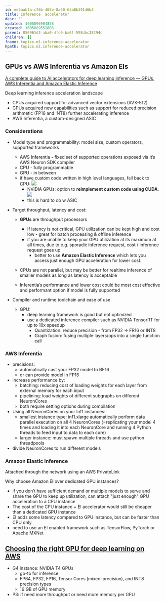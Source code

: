 ```yaml
---
id: ee5aabfa-c76b-465e-8a60-63a8b391d6b4
title: Inference  accelerator
desc: ''
updated: 1605896904858
created: 1605889552803
parent: 056961d3-aba0-4fc6-ba6f-598dbc38294c
children: []
fname: topics.ml.inference-accelerator
hpath: topics.ml.inference-accelerator
---
```

## GPUs vs AWS Inferentia vs Amazon EIs

[A complete guide to AI accelerators for deep learning inference — GPUs, AWS Inferentia and Amazon Elastic Inference](https://towardsdatascience.com/a-complete-guide-to-ai-accelerators-for-deep-learning-inference-gpus-aws-inferentia-and-amazon-7a5d6804ef1c)

Deep learning inference acceleration landscape

- CPUs acquired support for advanced vector extensions (AVX-512)
- GPUs acquired new capabilities such as support for reduced precision arithmetic (FP16 and INT8) further accelerating inference
- AWS Inferentia, a custom-designed ASIC 

### Considerations

- Model type and programmability: model size, custom operators, supported frameworks
  - AWS Inferentia - fixed set of supported operations exposed via it’s AWS Neuron SDK compiler 
  - CPU - fully programmable
  - GPU - in between 
  - if have custom code written in high level languages, fall back to CPU:
      ![](/dendron-notes/assets/images/2020-11-20-11-31-03.png)
    - NVIDIA GPUs: option to **reimplement custom code using CUDA**. 
        ![](/dendron-notes/assets/images/2020-11-20-11-52-23.png)
    - this is hard to do w ASIC 
- Target throughput, latency and cost: 

  - **GPUs** are throughput processors 
    - If latency is not critical, GPU utilization can be kept high and cost low - great for batch processing & offline inference
    - if you are unable to keep your GPU utilization at its maximum at all times, due to e.g. sporadic inference request, cost / inference request goes up 
      - better to use **Amazon Elastic Inference** which lets you access just enough GPU acceleration for lower cost.

  - CPUs are not parallel, but may be better for realtime inference of smaller models as long as latency is acceptable

  - Inferentia’s performance and lower cost could be most cost effective and performant option if model is fully supported 
- Compiler and runtime toolchain and ease of use
  - GPU:
    - deep learning framework is good but not optimized
    - use a dedicated inference compiler such as NVIDIA TensorRT for up to 10x speedup 
      - Quantization: reduce precision - from FP32 -> FR16 or INT8
      - Graph fusion: fusing multiple layers/ops into a single function call

### AWS Inferentia

- precisions:
  - automatically cast your FP32 model to BF16 
  - or can provide model in FP16 
- increase performance by:
  - batching: reducing cost of loading weights for each layer from external memory for each input
  - pipelining: load weights of different subgraphs on different NeuronCores
  - both require setting options during compilation 
- Using all NeuronCores on your Inf1 instances: 
  - smallest instance type: inf1.xlarge automatically perform data parallel execution on all 4 NeuronCores (=replicating your model 4 times and loading it into each NeuronCore and running 4 Python threads to feed input to data to each core)
  - larger instance: must spawn multiple threads and use python threadpools 
- divide NeuronCores to run different models

### Amazon Elastic Inference

Attached through the network using an AWS PrivateLink

Why choose Amazon EI over dedicated GPU instances?

- if you don’t have sufficient demand or multiple models to serve and share the GPU to keep up utilization, can attach "just enough" GPU acceleration to a CPU instance
- The cost of the CPU instance + EI accelerator would still be cheaper than a dedicated GPU instance
- EI adds some latency compared to GPU instance, but can be faster than CPU only 
- need to use an EI enabled framework such as TensorFlow, PyTorch or Apache MXNet

## [Choosing the right GPU for deep learning on AWS](https://towardsdatascience.com/choosing-the-right-gpu-for-deep-learning-on-aws-d69c157d8c86)

- G4 instance: NVIDIA T4 GPUs 
  - go-to for inference
  - FP64, FP32, FP16, Tensor Cores (mixed-precision), and INT8 precision types
  - 16 GB of GPU memory   
- P3: if need more throughput or need more memory per GPU

